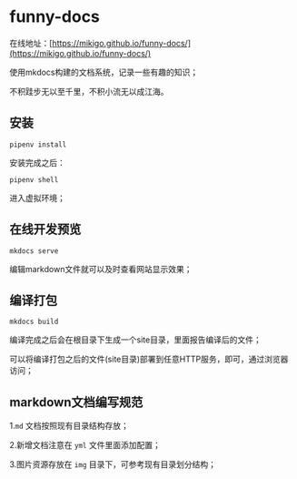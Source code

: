 # funny-docs

在线地址：[https://mikigo.github.io/funny-docs/](https://mikigo.github.io/funny-docs/)

使用mkdocs构建的文档系统，记录一些有趣的知识；

不积跬步无以至千里，不积小流无以成江海。

## 安装
```console
pipenv install
```

安装完成之后：

```shell
pipenv shell
```

进入虚拟环境；

## 在线开发预览
```shell
mkdocs serve
```

编辑markdown文件就可以及时查看网站显示效果；

## 编译打包
```shell
mkdocs build
```

编译完成之后会在根目录下生成一个site目录，里面报告编译后的文件；

可以将编译打包之后的文件(site目录)部署到任意HTTP服务，即可，通过浏览器访问；

## markdown文档编写规范
1.`md` 文档按照现有目录结构存放；

2.新增文档注意在 `yml` 文件里面添加配置；

3.图片资源存放在 `img` 目录下，可参考现有目录划分结构；